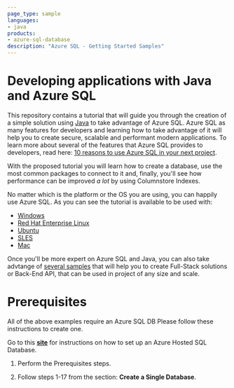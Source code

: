 ```yaml
---
page_type: sample
languages:
- java
products:
- azure-sql-database	
description: "Azure SQL - Getting Started Samples"
---
```


# Developing applications with Java and Azure SQL 

This repository contains a tutorial that will guide you through the creation of a simple solution using [Java](https://docs.microsoft.com/en-us/azure/developer/java/fundamentals/) to take advantage of Azure SQL. Azure SQL as many features for developers and learning how to take advantage of it will help you to create secure, scalable and performant modern applications. To learn more about several of the features that Azure SQL provides to developers, read here: [10 reasons to use Azure SQL in your next project](https://devblogs.microsoft.com/azure-sql/10-reasons-to-use-azure-sql-in-your-next-project/).

With the proposed tutorial you will learn how to create a database, use the most common packages to connect to it and, finally, you'll see how performance can be improved *a lot* by using Columnstore Indexes.

No matter which is the platform or the OS you are using, you can happily use Azure SQL. As you can see the tutorial is available to be used with:

- [Windows](https://github.com/Azure-Samples/AzureSqlGettingStartedSamples/tree/master/java/Windows)
- [Red Hat Enterprise Linux](https://github.com/Azure-Samples/AzureSqlGettingStartedSamples/blob/master/java/Unix-based/RHEL_Setup.md)
- [Ubuntu](https://github.com/Azure-Samples/AzureSqlGettingStartedSamples/blob/master/java/Unix-based/Ubuntu_Setup.md)
- [SLES](https://github.com/Azure-Samples/AzureSqlGettingStartedSamples/blob/master/java/Unix-based/SLES_Setup.md)
- [Mac](https://github.com/Azure-Samples/AzureSqlGettingStartedSamples/blob/master/java/Unix-based/Mac_Setup.md)

Once you'll be more expert on Azure SQL and Java, you can also take advtange of [several samples](https://docs.microsoft.com/en-us/samples/browse/?expanded=dotnet&products=azure-sql-database&languages=nodejs) that will help you to create Full-Stack solutions or Back-End API, that can be used in project of any size and scale.

# Prerequisites

All of the above examples require an Azure SQL DB  Please follow these instructions to create one.

Go to this [**site**](https://docs.microsoft.com/en-us/azure/sql-database/sql-database-single-database-get-started?tabs=azure-portal) for instructions on how to set up an Azure Hosted SQL Database.

1.  Perform the Prerequisites steps.

2. Follow steps 1-17 from the section: **Create a Single Database**.
